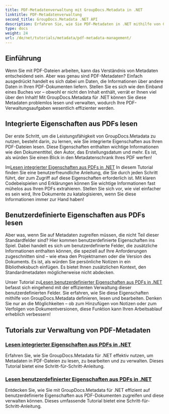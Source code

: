 ```yaml
---
title: PDF-Metadatenverwaltung mit GroupDocs.Metadata in .NET
linktitle: PDF-Metadatenverwaltung
second_title: GroupDocs.Metadata .NET API
description: Erfahren Sie, wie Sie PDF-Metadaten in .NET mithilfe von GroupDocs.Metadata effizient verwalten. Dieser umfassende Leitfaden behandelt alles vom Hinzufügen, Bearbeiten und Extrahieren von Metadaten bis hin zu Best Practices für die nahtlose Implementierung in Ihre .NET-Anwendungen.
type: docs
weight: 24
url: /de/net/tutorials/metadata/pdf-metadata-management/
---
```

## Einführung

Wenn Sie mit PDF-Dateien arbeiten, kann das Verständnis von Metadaten entscheidend sein. Aber was genau sind PDF-Metadaten? Einfach ausgedrückt handelt es sich dabei um Daten, die Informationen über andere Daten in Ihren PDF-Dokumenten liefern. Stellen Sie es sich wie den Einband eines Buches vor – obwohl er nicht den Inhalt enthält, verrät er Ihnen viel über den Inhalt! Mit GroupDocs.Metadata für .NET können Sie diese Metadaten problemlos lesen und verwalten, wodurch Ihre PDF-Verwaltungsaufgaben wesentlich effizienter werden.

## Integrierte Eigenschaften aus PDFs lesen

Der erste Schritt, um die Leistungsfähigkeit von GroupDocs.Metadata zu nutzen, besteht darin, zu lernen, wie Sie integrierte Eigenschaften aus Ihren PDF-Dateien lesen. Diese Eigenschaften enthalten wichtige Informationen wie den Dokumenttitel, den Autor, das Erstellungsdatum und mehr. Es ist, als würden Sie einen Blick in den Metadatenschrank Ihres PDF werfen!

 Im[Lesen integrierter Eigenschaften aus PDFs in .NET](./reading-built-in-properties-from-pdf/) In diesem Tutorial finden Sie eine benutzerfreundliche Anleitung, die Sie durch jeden Schritt führt, der zum Zugriff auf diese Eigenschaften erforderlich ist. Mit klaren Codebeispielen und Erklärungen können Sie wichtige Informationen fast mühelos aus Ihren PDFs extrahieren. Stellen Sie sich vor, wie viel einfacher es sein wird, Ihre Dokumente zu katalogisieren, wenn Sie diese Informationen immer zur Hand haben!

## Benutzerdefinierte Eigenschaften aus PDFs lesen

Aber was, wenn Sie auf Metadaten zugreifen müssen, die nicht Teil dieser Standardfelder sind? Hier kommen benutzerdefinierte Eigenschaften ins Spiel. Dabei handelt es sich um benutzerdefinierte Felder, die zusätzliche Informationen enthalten können, die speziell auf Ihre Anforderungen zugeschnitten sind – wie etwa den Projektnamen oder die Version des Dokuments. Es ist, als würden Sie persönliche Notizen in ein Bibliotheksbuch einfügen. Es bietet Ihnen zusätzlichen Kontext, den Standardmetadaten möglicherweise nicht abdecken.

 Unser Tutorial zu[Lesen benutzerdefinierter Eigenschaften aus PDFs in .NET](./reading-custom-properties-from-pdf/) befasst sich eingehend mit der effizienten Verwaltung dieser benutzerdefinierten Felder. Sie erfahren, wie Sie diese Eigenschaften mithilfe von GroupDocs.Metadata definieren, lesen und bearbeiten. Denken Sie nur an die Möglichkeiten – ob zum Hinzufügen von Notizen oder zum Verfolgen von Dokumentversionen, diese Funktion kann Ihren Arbeitsablauf erheblich verbessern!

## Tutorials zur Verwaltung von PDF-Metadaten
### [Lesen integrierter Eigenschaften aus PDFs in .NET](./reading-built-in-properties-from-pdf/)
Erfahren Sie, wie Sie GroupDocs.Metadata für .NET effektiv nutzen, um Metadaten in PDF-Dateien zu lesen, zu bearbeiten und zu verwalten. Dieses Tutorial bietet eine Schritt-für-Schritt-Anleitung.
### [Lesen benutzerdefinierter Eigenschaften aus PDFs in .NET](./reading-custom-properties-from-pdf/)
Entdecken Sie, wie Sie mit GroupDocs.Metadata für .NET effizient auf benutzerdefinierte Eigenschaften aus PDF-Dokumenten zugreifen und diese verwalten können. Dieses umfassende Tutorial bietet eine Schritt-für-Schritt-Anleitung.